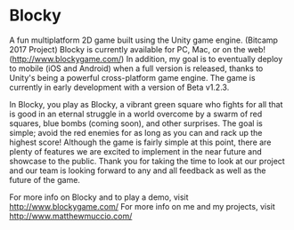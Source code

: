 # Blocky
A fun multiplatform 2D game built using the Unity game engine. (Bitcamp 2017 Project)
Blocky is currently available for PC, Mac, or on the web! (http://www.blockygame.com/) In addition, my goal is to eventually deploy to mobile (iOS and Android) when a full version is released, thanks to Unity's being a powerful cross-platform game engine.
The game is currently in early development with a version of Beta v1.2.3.

In Blocky, you play as Blocky, a vibrant green square who fights for all that is good in an eternal struggle in a world overcome by a swarm of red squares, blue bombs (coming soon), and other surprises. The goal is simple; avoid the red enemies for as long as you can and rack up the highest score! Although the game is fairly simple at this point, there are plenty of features we are excited to implement in the near future and showcase to the public. Thank you for taking the time to look at our project and our team is looking forward to any and all feedback as well as the future of the game.

For more info on Blocky and to play a demo, visit http://www.blockygame.com/
For more info on me and my projects, visit http://www.matthewmuccio.com/
